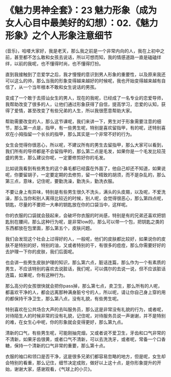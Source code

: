 # 《魅力男神全套》：23 魅力形象（成为女人心目中最美好的幻想）：02.《魅力形象》之个人形象注意细节

(音乐)，哈喽大家好，我是老天，那么我之前是一个非常内向的人，我在上初中之前，甚至都不怎么敢和女孩去说话，所以可想而知，我的情感道路一直是磕磕绊绊，以前的我呢，也不懂得时尚，也不懂得打扮。

直到我接触到了恋爱学之后，我才慢慢的意识到男人形象的重要性，以及原来我还可以这么的帅，那么当我的形象变得越来越好的时候呢，我也开始变得越来越有自信了，从一个当年根本不敢和女生说话的男孩。

变成了一个敢于去搭讪女生的男人，现在的我呢，已经成了一名专业的恋爱导师，我帮助改变了很多的人，让他们通过形象获得了自信，提高学习，恋爱的认知，获得了爱情，甚至改变了有些兄弟的人生，所以我很愿意帮助大家。

帮助需要改变的人，那么这节课呢，我们来讲一下，男生对于形象需要注意的细节，那么第一点是，指甲，有一些男生呢，特别是喜欢留指甲，有的呢，还特别喜欢在小拇指留一个长长的指甲，那么其实是一个非常不好的行为。

女生会觉得你很恶心，所以呢，不建议所有的男生去留指甲，那么大家可以看到，我们所有的导师都是不会留指甲的，那么第二点是毛发，如果你是一个毛发比较茂盛的男生，那么建议你呢，一定要修剪好你的毛发。

比如说我看到有些男生的这个鼻毛都已经露在外面了，他自己却还不知道，如果说呢，你要留胡子，一定要定期的去修剪，留一个精致的胡须，而不是杂乱的，那么第三点，意味，记住呢，要勤洗澡，勤洗头，勤洗衣服。

不要让身上有异味，特别是有些男生很久不洗头，满头的头皮屑，以及呢，不爱洗澡，那么当你和别人离得比较近的时候，别人呢，会觉得很恶心，那么第四点呢，钥匙，尽量的不要把一大串的钥匙放在你的口袋当中，这样呢。

你的衣服的口袋就会鼓起来，会破坏你衣服的时尚感，特别是有的兄弟还喜欢把钥匙别在腰间，那么这种行为呢，是非常low的，那么可以带一个包，把钥匙之类的东西都放在包里面，那么第五个，皮肤问题。

我们会发现这个社会上过得好的人，一般呢，他们的皮肤都比较好，如果说你的皮肤不是特别的好，特别的油，又或者特别的干，有很多的痘痘，那么你需要好好的去护理一下你的皮肤，我们后面呢。

也会讲一些男生皮肤护理的知识，那么第六点，脏话连篇，那么作为一个有素质的男生，不应该特别的喜欢去说脏话，我们呢，可以偶尔的去说一说，但不应该脏话连篇，如果呢，你有这种行为。

那么高分的女孩很快就会把你pass掉，那么第七点，卖卫生，那么所有的人呢，都喜欢干净的人，都会远离那种满身脏兮兮的人，所以呢，请让你自己身上穿的用的都保持干净卫生，那么第八点，没有礼貌，有些男生呢。

特别喜欢在公共场合大声的去叫服务员，那么这是非常没有礼貌的行为，或者呢，对待陌生人的时候非常的没有礼貌，记住呢，对待服务员说一声谢谢，并不是特别的难，在女生心中呢，你的形象就会变得更好，那么第九点。

清新的口气，有些男生呢，可能刚抽完烟，又或者说不爱卫生，牙齿和口气非常的不清新，如果牙齿很黄，或者口气不清新，可以去洗洗牙，或者呢，常备一个口香糖，保持一个清新的口气非常的重要，那么第十点。

衣服的袖口和领口是否干净，这是很多兄弟们都容易忽略的地方，但是呢，女生却会特别的看重，那么记住，细节决定成败，做好以上这十点，是你形象提升的开始，谢谢大家，感谢观看，《气球上的小贝》。

